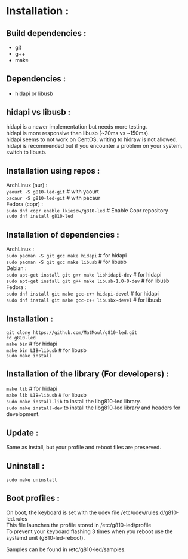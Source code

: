 # Installation :</br>

## Build dependencies :</br>
* git
* g++
* make

## Dependencies :</br>
* hidapi or libusb

## hidapi vs libusb :</br>
hidapi is a newer implementation but needs more testing.</br>
hidapi is more responsive than libusb (~20ms vs ~150ms).</br>
hidapi seems to not work on CentOS, writing to hidraw is not allowed.</br>
hidapi is recommended but if you encounter a problem on your system, switch to libusb.</br>


## Installation using repos :</br>
ArchLinux (aur) :</br>
`yaourt -S g810-led-git` # with yaourt</br>
`pacaur -S g810-led-git` # with pacaur</br>
Fedora (copr) :<br/>
`sudo dnf copr enable lkiesow/g810-led` # Enable Copr repository<br/>
`sudo dnf install g810-led`


## Installation of dependencies :</br>
ArchLinux :</br>
`sudo pacman -S git gcc make hidapi` # for hidapi</br>
`sudo pacman -S git gcc make libusb` # for libusb</br>
Debian :</br>
`sudo apt-get install git g++ make libhidapi-dev` # for hidapi</br>
`sudo apt-get install git g++ make libusb-1.0-0-dev` # for libusb</br>
Fedora :</br>
`sudo dnf install git make gcc-c++ hidapi-devel` # for hidapi</br>
`sudo dnf install git make gcc-c++ libusbx-devel` # for libusb</br>

## Installation :</br>
`git clone https://github.com/MatMoul/g810-led.git`</br>
`cd g810-led`</br>
`make bin` # for hidapi</br>
`make bin LIB=libusb` # for libusb</br>
`sudo make install`</br>

## Installation of the library (For developers) :</br>
`make lib` # for hidapi</br>
`make lib LIB=libusb` # for libusb</br>
`sudo make install-lib` to install the libg810-led library.</br>
`sudo make install-dev` to install the libg810-led library and headers for development.</br>

## Update :</br>
Same as install, but your profile and reboot files are preserved.</br>

## Uninstall :</br>
`sudo make uninstall`</br>

## Boot profiles :</br>
On boot, the keyboard is set with the udev file /etc/udev/rules.d/g810-led.rules</br>
This file launches the profile stored in /etc/g810-led/profile</br>
To prevent your keyboard flashing 3 times when you reboot use the systemd unit (g810-led-reboot).</br>

Samples can be found in /etc/g810-led/samples.</br>
